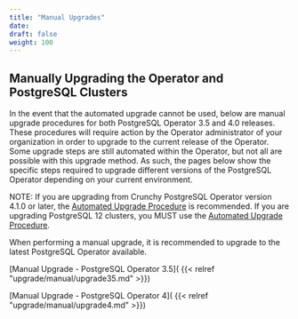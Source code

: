 ```yaml
---
title: "Manual Upgrades"
date:
draft: false
weight: 100
---
```


## Manually Upgrading the Operator and PostgreSQL Clusters

In the event that the automated upgrade cannot be used, below are manual upgrade procedures for both PostgreSQL Operator 3.5 and 4.0 releases. These procedures will require action by the Operator administrator of your organization in order to upgrade to the current release of the Operator. Some upgrade steps are still automated within the Operator, but not all are possible with this upgrade method. As such, the pages below show the specific steps required to upgrade different versions of the PostgreSQL Operator depending on your current environment.

NOTE: If you are upgrading from Crunchy PostgreSQL Operator version 4.1.0 or later, the [Automated Upgrade Procedure](/upgrade/automatedupgrade) is recommended. If you are upgrading PostgreSQL 12 clusters, you MUST use the [Automated Upgrade Procedure](/upgrade/automatedupgrade). 

When performing a manual upgrade, it is recommended to upgrade to the latest PostgreSQL Operator available.

[Manual Upgrade - PostgreSQL Operator 3.5]( {{< relref "upgrade/manual/upgrade35.md" >}})

[Manual Upgrade - PostgreSQL Operator 4]( {{< relref "upgrade/manual/upgrade4.md" >}})

